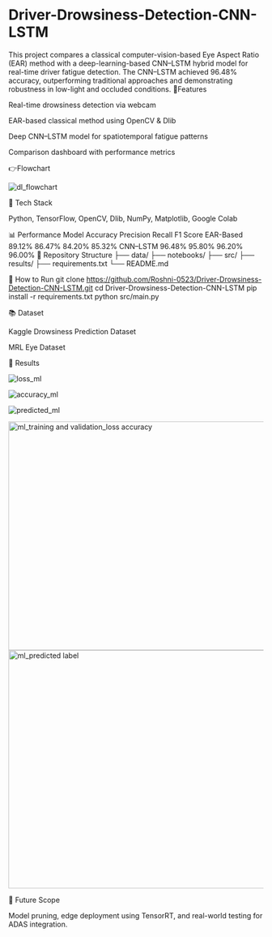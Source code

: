 # Driver-Drowsiness-Detection-CNN-LSTM
This project compares a classical computer-vision-based Eye Aspect Ratio (EAR) method with a deep-learning-based CNN–LSTM hybrid model for real-time driver fatigue detection. The CNN–LSTM achieved 96.48% accuracy, outperforming traditional approaches and demonstrating robustness in low-light and occluded conditions.
🛞Features

Real-time drowsiness detection via webcam

EAR-based classical method using OpenCV & Dlib

Deep CNN–LSTM model for spatiotemporal fatigue patterns

Comparison dashboard with performance metrics

👉Flowchart

![dl_flowchart](https://github.com/user-attachments/assets/c62db242-9aed-45af-a46a-a0ac5227694d)

🧰 Tech Stack

Python, TensorFlow, OpenCV, Dlib, NumPy, Matplotlib, Google Colab

📊 Performance
Model	Accuracy	Precision	Recall	F1 Score
EAR-Based	89.12%	86.47%	84.20%	85.32%
CNN–LSTM	96.48%	95.80%	96.20%	96.00%
📂 Repository Structure
├── data/
├── notebooks/
├── src/
├── results/
├── requirements.txt
└── README.md

🚀 How to Run
git clone https://github.com/Roshni-0523/Driver-Drowsiness-Detection-CNN-LSTM.git
cd Driver-Drowsiness-Detection-CNN-LSTM
pip install -r requirements.txt
python src/main.py

📚 Dataset

Kaggle Drowsiness Prediction Dataset

MRL Eye Dataset

📸 Results

![loss_ml](https://github.com/user-attachments/assets/38383fbd-fb1c-43dc-9e24-b169b2094c2f)

![accuracy_ml](https://github.com/user-attachments/assets/c03305b7-60c1-48e3-a60d-f94556ee87ad)

![predicted_ml](https://github.com/user-attachments/assets/59ecb3b1-17dd-457d-86cd-9f5bb2f6ad5b)

<img width="990" height="451" alt="ml_training and validation_loss accuracy" src="https://github.com/user-attachments/assets/fbdfc001-b774-4251-b1d8-c3317d73ed56" />

<img width="513" height="470" alt="ml_predicted label" src="https://github.com/user-attachments/assets/71bda20d-ae63-4229-96f5-ab7a8721c7e3" />

🏁 Future Scope

Model pruning, edge deployment using TensorRT, and real-world testing for ADAS integration.
